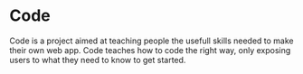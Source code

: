 # Code

Code is a project aimed at teaching people the usefull skills needed to make their own web app. Code teaches how to code the right way, only exposing users to what they need to know to get started.